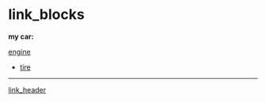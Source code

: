 # link_blocks

**my car:**

[engine](cars.md#^745732)


- [tire](cars.md#^1b50d9)




---

[link_header](link_header.md)